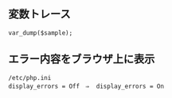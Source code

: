 ## 変数トレース
```
var_dump($sample);
```

## エラー内容をブラウザ上に表示
```
/etc/php.ini
display_errors = Off　⇒  display_errors = On

```